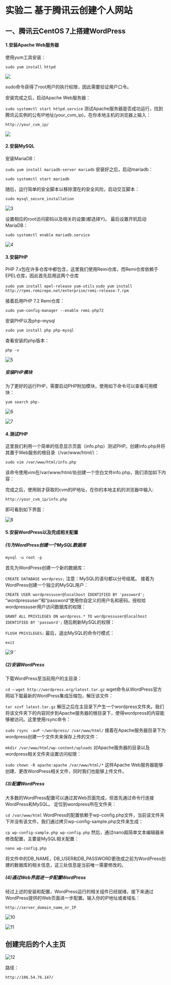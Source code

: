 # 实验二     **基于腾讯云创建个人网站**



## 一、腾讯云CentOS 7上搭建WordPress

#### 1.安装Apache Web服务器

使用yum工具安装：

`sudo yum install httpd`

![](./image/1.png)

sudo命令获得了root用户的执行权限，因此需要验证用户口令。

安装完成之后，启动Apache Web服务器：

`sudo systemctl start httpd.service`
测试Apache服务器是否成功运行，找到腾讯云实例的公有IP地址(your_cvm_ip)，在你本地主机的浏览器上输入：

`http://your_cvm_ip/`

![](./image/2.png)

#### 2.安装MySQL


安装MariaDB：

`sudo yum install mariadb-server mariadb`
安装好之后，启动mariadb：

`sudo systemctl start mariadb`

随后，运行简单的安全脚本以移除潜在的安全风险，启动交互脚本：

`sudo mysql_secure_installation`

![3](./image/3.png)

设置相应的root访问密码以及相关的设置(都选择Y)。
最后设置开机启动MariaDB：

`sudo systemctl enable mariadb.service`

![4](./image/4.png)

#### 3.安装PHP


PHP 7.x包在许多仓库中都包含，这里我们使用Remi仓库，而Remi仓库依赖于EPEL仓库，因此首先启用这两个仓库

`sudo yum install epel-release yum-utils`
`sudo yum install http://rpms.remirepo.net/enterprise/remi-release-7.rpm`

接着启用PHP 7.2 Remi仓库：

`sudo yum-config-manager --enable remi-php72`

安装PHP以及php-mysql

`sudo yum install php php-mysql`

查看安装的php版本：

`php -v`

![5](./image/5.png)



##### 安装PHP模块

为了更好的运行PHP，需要启动PHP附加模块，使用如下命令可以查看可用模块：

`yum search php-`

![6](./image/6.png)

![7](./image/7.png)

#### 4.测试PHP

这里我们利用一个简单的信息显示页面（info.php）测试PHP。创建info.php并将其置于Web服务的根目录（/var/www/html/）：

`sudo vim /var/www/html/info.php`

该命令使用vim在/var/www/html/处创建一个空白文件info.php，我们添加如下内容：

<?php phpinfo(); ?>

完成之后，使用刚才获取的cvm的IP地址，在你的本地主机的浏览器中输入:

`http://your_cvm_ip/info.php`

即可看到如下界面：

![8](./image/8.png)

#### 5.安装WordPress以及完成相关配置

##### (1)为WordPress创建一个MySQL数据库

`mysql -u root -p`

首先为WordPress创建一个新的数据库：

`CREATE DATABASE wordpress;`
注意：MySQL的语句都以分号结尾。
接着为WordPress创建一个独立的MySQL用户：

`CREATE USER wordpressuser@localhost IDENTIFIED BY 'password';`
“wordpressuser”和“password”使用你自定义的用户名和密码。授权给wordpressuser用户访问数据库的权限：

`GRANT ALL PRIVILEGES ON wordpress.* TO wordpressuser@localhost IDENTIFIED BY 'password';`
随后刷新MySQL的权限：

`FLUSH PRIVILEGES;`
最后，退出MySQL的命令行模式：

`exit`

![9](./image/9.png)``

##### (2)安装WordPress

下载WordPress至当前用户的主目录：

`cd ~`
`wget http://wordpress.org/latest.tar.gz`
wget命令从WordPress官方网站下载最新的WordPress集成压缩包，解压该文件：

`tar xzvf latest.tar.gz`
解压之后在主目录下产生一个wordpress文件夹。我们将该文件夹下的内容同步到Apache服务器的根目录下，使得wordpress的内容能够被访问。这里使用rsync命令：

`sudo rsync -avP ~/wordpress/ /var/www/html/`
接着在Apache服务器目录下为wordpress创建一个文件夹来保存上传的文件：

`mkdir /var/www/html/wp-content/uploads`
对Apache服务器的目录以及wordpress相关文件夹设置访问权限：

`sudo chown -R apache:apache /var/www/html/*`
这样Apache Web服务器能够创建、更改WordPress相关文件，同时我们也能够上传文件。

##### (3)配置WordPress

大多数的WordPress配置可以通过其Web页面完成，但首先通过命令行连接WordPress和MySQL。
定位到wordpress所在文件夹：

`cd /var/www/html`
WordPress的配置依赖于wp-config.php文件，当前该文件夹下并没有该文件，我们通过拷贝wp-config-sample.php文件来生成：

`cp wp-config-sample.php wp-config.php`
然后，通过nano超简单文本编辑器来修改配置，主要是MySQL相关配置：

`nano wp-config.php`

将文件中的DB_NAME，DB_USER和DB_PASSWORD更改成之前为WordPress创建的数据库的相关信息，这三处信息是当前唯一需要修改的。

##### (4)通过Web界面进一步配置WordPress

经过上述的安装和配置，WordPress运行的相关组件已经就绪，接下来通过WordPress提供的Web页面进一步配置。输入你的IP地址或者域名：

`http://server_domain_name_or_IP`

![10](./image/10.png)

![11](./image/11.png)

## 创建完后的个人主页

![12](./image/12.png)

路径：

`http://106.54.76.147/`